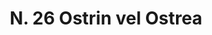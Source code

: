 ---
title: "N. 26 Ostrin vel Ostrea"
permalink: "/edition/plant026/"
plant-name: "N. 26"
plant-number: "026"
plant-xml: "/assets/xml/plant026.xml"
plant-img1: "/assets/img/plant026_verso.jpg"
plant-img2: "/assets/img/plant026.jpg"
plant-title: "N. 26 Ostrin vel Ostrea"
plant-wfo-link: ""
plant-kew-link: ""
plant-taxon-content: ""
layout: single-xml
---